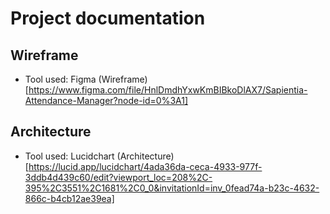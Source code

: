 # Project documentation

## Wireframe
- Tool used: Figma (Wireframe)[https://www.figma.com/file/HnlDmdhYxwKmBIBkoDlAX7/Sapientia-Attendance-Manager?node-id=0%3A1]

## Architecture
- Tool used: Lucidchart (Architecture)[https://lucid.app/lucidchart/4ada36da-ceca-4933-977f-3ddb4d439c60/edit?viewport_loc=208%2C-395%2C3551%2C1681%2C0_0&invitationId=inv_0fead74a-b23c-4632-866c-b4cb12ae39ea]
